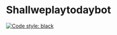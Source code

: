 # Shallweplaytodaybot
[![Code style: black](https://img.shields.io/badge/code%20style-black-000000.svg)](https://github.com/psf/black)

